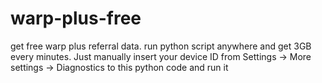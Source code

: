 # warp-plus-free
get free warp plus referral data.
run python script anywhere and get 3GB every minutes.
Just manually insert your device ID from Settings -> More settings -> Diagnostics to this python code and run it
